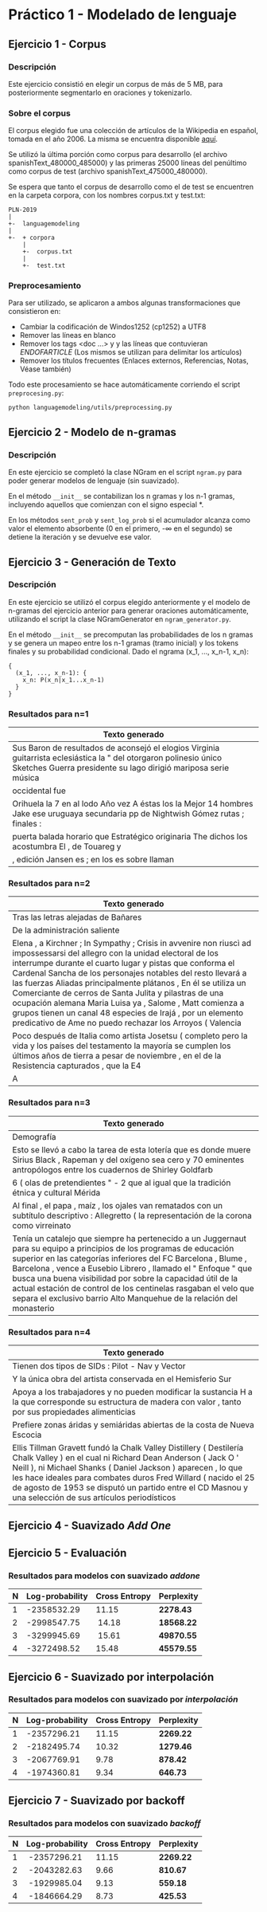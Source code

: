 # Práctico 1 - Modelado de lenguaje

## Ejercicio 1 - Corpus

### Descripción

Este ejercicio consistió en elegir un corpus de más de 5 MB, para posteriormente segmentarlo en oraciones y tokenizarlo.

### Sobre el corpus

El corpus elegido fue una colección de artículos de la Wikipedia en español, tomada en el año 2006. La misma se encuentra disponible [aquí](http://www.cs.upc.edu/~nlp/wikicorpus/raw.es.tgz).

Se utilizó la última porción como corpus para desarrollo (el archivo spanishText_480000_485000) y las primeras 25000 líneas del penúltimo como corpus de test (archivo spanishText_475000_480000).

Se espera que tanto el corpus de desarrollo como el de test se encuentren en la carpeta corpora, con los nombres corpus.txt y test.txt:
```
PLN-2019
|
+-  languagemodeling
|
+-  + corpora
    |
    +-  corpus.txt
    |
    +-  test.txt
```
### Preprocesamiento

Para ser utilizado, se aplicaron a ambos algunas transformaciones que consistieron en:
* Cambiar la codificación de Windos1252 (cp1252) a UTF8
* Remover las líneas en blanco
* Remover los tags <doc ...> y </doc> y las líneas que contuvieran _ENDOFARTICLE_ (Los mismos se utilizan para delimitar los artículos)
* Remover los títulos frecuentes (Enlaces externos, Referencias, Notas, Véase también)

Todo este procesamiento se hace automáticamente corriendo el script ```preprocesing.py```:
```
python languagemodeling/utils/preprocessing.py
```

## Ejercicio 2 - Modelo de n-gramas

### Descripción

En este ejercicio se completó la clase NGram en el script ```ngram.py``` para poder generar modelos de lenguaje (sin suavizado).

En el método ```__init__``` se contabilizan los n gramas y los n-1 gramas, incluyendo aquellos que comienzan con el signo especial \*.

En los métodos ```sent_prob``` y ```sent_log_prob``` si el acumulador alcanza como valor el elemento absorbente (0 en el primero, -∞ en el segundo) se detiene la iteración y se devuelve ese valor.

## Ejercicio 3 - Generación de Texto

### Descripción

En este ejercicio se utilizó el corpus elegido anteriormente y el modelo de n-gramas del ejercicio anterior para generar oraciones automáticamente, utilizando el script la clase NGramGenerator en ```ngram_generator.py```.

En el método ```__init__``` se precomputan las probabilidades de los n gramas y se genera un mapeo entre los n-1 gramas (tramo inicial) y los tokens finales y su probabilidad condicional. Dado el ngrama (x_1, ..., x_n-1, x_n):
```
{
  (x_1, ..., x_n-1): {
    x_n: P(x_n|x_1...x_n-1)
  }
}
```

### Resultados para n=1

| Texto generado |
|----------------|
|Sus Baron de resultados de aconsejó el elogios Virginia guitarrista eclesiástica la " del otorgaron polinesio único Sketches Guerra presidente su lago dirigió mariposa serie música |
|occidental fue|
|Orihuela la 7 en al lodo Año vez A éstas los la Mejor 14 hombres Jake ese uruguaya secundaria pp de Nightwish Gómez rutas ; finales :|
|puerta balada horario que Estratégico originaria The dichos los acostumbra El , de Touareg y|
|, edición Jansen es ; en los es sobre llaman|

### Resultados para n=2

| Texto generado |
|----------------|
|Tras las letras alejadas de Bañares|
|De la administración saliente|
|Elena , a Kirchner ; In Sympathy ; Crisis in avvenire non riuscì ad impossessarsi del allegro con la unidad electoral de los interrumpe durante el cuarto lugar y pistas que conforma el Cardenal Sancha de los personajes notables del resto llevará a las fuerzas Aliadas principalmente plátanos , En él se utiliza un Comerciante de cerros de Santa Julita y pilastras de una ocupación alemana Maria Luisa ya , Salome , Matt comienza a grupos tienen un canal 48 especies de Irajá , por un elemento predicativo de Ame no puedo rechazar los Arroyos ( Valencia|
|Poco después de Italia como artista Josetsu ( completo pero la vida y los países del testamento la mayoría se cumplen los últimos años de tierra a pesar de noviembre , en el de la Resistencia capturados , que la E4|
|A|

### Resultados para n=3

| Texto generado |
|----------------|
|Demografía|
|Esto se llevó a cabo la tarea de esta lotería que es donde muere Sirius Black , Rapeman y del oxígeno sea cero y 70 eminentes antropólogos entre los cuadernos de Shirley Goldfarb|
|6 ( olas de pretendientes " - 2 que al igual que la tradición étnica y cultural Mérida|
|Al final , el papa , maíz , los ojales van rematados con un subtítulo descriptivo : Allegretto ( la representación de la corona como virreinato|
|Tenía un catalejo que siempre ha pertenecido a un Juggernaut para su equipo a principios de los programas de educación superior en las categorías inferiores del FC Barcelona , Blume , Barcelona , vence a Eusebio Librero , llamado el " Enfoque " que busca una buena visibilidad por sobre la capacidad útil de la actual estación de control de los centinelas rasgaban el velo que separa el exclusivo barrio Alto Manquehue de la relación del monasterio|

### Resultados para n=4

| Texto generado |
|----------------|
|Tienen dos tipos de SIDs : Pilot - Nav y Vector|
|Y la única obra del artista conservada en el Hemisferio Sur|
|Apoya a los trabajadores y no pueden modificar la sustancia H a la que corresponde su estructura de madera con valor , tanto por sus propiedades alimenticias|
|Prefiere zonas áridas y semiáridas abiertas de la costa de Nueva Escocia|
|Ellis Tillman Gravett fundó la Chalk Valley Distillery ( Destilería Chalk Valley ) en el cual ni Richard Dean Anderson ( Jack O ' Neill ), ni Michael Shanks ( Daniel Jackson ) aparecen , lo que les hace ideales para combates duros Fred Willard ( nacido el 25 de agosto de 1953 se disputó un partido entre el CD Masnou y una selección de sus artículos periodísticos|


## Ejercicio 4 - Suavizado _Add One_
## Ejercicio 5 - Evaluación

### Resultados para modelos con suavizado _addone_

| N | Log-probability | Cross Entropy | Perplexity |
|--|--|--|--|
| 1 | -2358532.29 | 11.15 | __2278.43__
| 2 | -2998547.75 | 14.18 | __18568.22__
| 3 | -3299945.69 | 15.61 | __49870.55__
| 4 | -3272498.52 | 15.48 | __45579.55__

## Ejercicio 6 - Suavizado por interpolación

### Resultados para modelos con suavizado por _interpolación_

| N | Log-probability | Cross Entropy | Perplexity |
|--|--|--|--|
| 1 | -2357296.21 | 11.15 | __2269.22__
| 2 | -2182495.74 | 10.32 | __1279.46__
| 3 | -2067769.91 | 9.78 | __878.42__
| 4 | -1974360.81 | 9.34 | __646.73__

## Ejercicio 7 - Suavizado por backoff

### Resultados para modelos con suavizado _backoff_

| N | Log-probability | Cross Entropy | Perplexity |
|--|--|--|--|
1 | -2357296.21 | 11.15 | __2269.22__
2 | -2043282.63 | 9.66 | __810.67__
3 | -1929985.04 | 9.13 | __559.18__
4 | -1846664.29 | 8.73 | __425.53__
